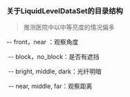 ### 关于LiquidLevelDataSet的目录结构

> 推测医院中以中等亮度的情况偏多

-- front，near ：观察角度

​	-- block，no_block：是否有遮挡

​		-- bright, middle, dark：光纤明暗

​			-- near, middle, far：观察距离

